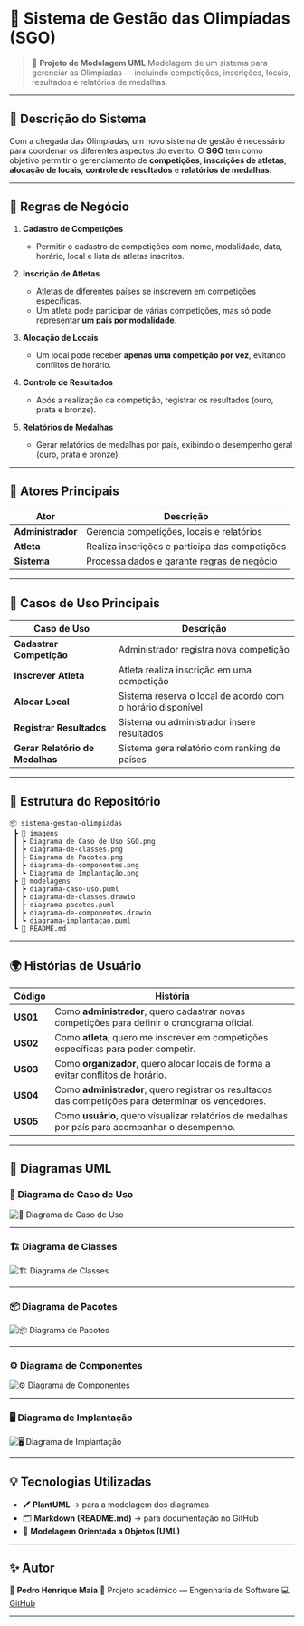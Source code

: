 # 🏅 Sistema de Gestão das Olimpíadas (SGO)

> 📘 **Projeto de Modelagem UML**
> Modelagem de um sistema para gerenciar as Olimpíadas — incluindo competições, inscrições, locais, resultados e relatórios de medalhas.

---

## 📖 Descrição do Sistema

Com a chegada das Olimpíadas, um novo sistema de gestão é necessário para coordenar os diferentes aspectos do evento.
O **SGO** tem como objetivo permitir o gerenciamento de **competições**, **inscrições de atletas**, **alocação de locais**, **controle de resultados** e **relatórios de medalhas**.

---

## 🧠 Regras de Negócio

1. **Cadastro de Competições**

   * Permitir o cadastro de competições com nome, modalidade, data, horário, local e lista de atletas inscritos.

2. **Inscrição de Atletas**

   * Atletas de diferentes países se inscrevem em competições específicas.
   * Um atleta pode participar de várias competições, mas só pode representar **um país por modalidade**.

3. **Alocação de Locais**

   * Um local pode receber **apenas uma competição por vez**, evitando conflitos de horário.

4. **Controle de Resultados**

   * Após a realização da competição, registrar os resultados (ouro, prata e bronze).

5. **Relatórios de Medalhas**

   * Gerar relatórios de medalhas por país, exibindo o desempenho geral (ouro, prata e bronze).

---

## 👥 Atores Principais

| Ator              | Descrição                                      |
| ----------------- | ---------------------------------------------- |
| **Administrador** | Gerencia competições, locais e relatórios      |
| **Atleta**        | Realiza inscrições e participa das competições |
| **Sistema**       | Processa dados e garante regras de negócio     |

---

## 🧩 Casos de Uso Principais

| Caso de Uso                     | Descrição                                                  |
| ------------------------------- | ---------------------------------------------------------- |
| **Cadastrar Competição**        | Administrador registra nova competição                     |
| **Inscrever Atleta**            | Atleta realiza inscrição em uma competição                 |
| **Alocar Local**                | Sistema reserva o local de acordo com o horário disponível |
| **Registrar Resultados**        | Sistema ou administrador insere resultados                 |
| **Gerar Relatório de Medalhas** | Sistema gera relatório com ranking de países               |

---

## 🧱 Estrutura do Repositório

```
📦 sistema-gestao-olimpiadas
 ┣ 📂 imagens
 ┃ ┣ Diagrama de Caso de Uso SGO.png
 ┃ ┣ diagrama-de-classes.png
 ┃ ┣ Diagrama de Pacotes.png
 ┃ ┣ diagrama-de-componentes.png
 ┃ ┗ Diagrama de Implantação.png
 ┣ 📂 modelagens
 ┃ ┣ diagrama-caso-uso.puml
 ┃ ┣ diagrama-de-classes.drawio
 ┃ ┣ diagrama-pacotes.puml
 ┃ ┣ diagrama-de-componentes.drawio
 ┃ ┗ diagrama-implantacao.puml
 ┗ 📄 README.md
```

---

## 🌍 Histórias de Usuário

| Código   | História                                                                                             |
| -------- | ---------------------------------------------------------------------------------------------------- |
| **US01** | Como **administrador**, quero cadastrar novas competições para definir o cronograma oficial.         |
| **US02** | Como **atleta**, quero me inscrever em competições específicas para poder competir.                  |
| **US03** | Como **organizador**, quero alocar locais de forma a evitar conflitos de horário.                    |
| **US04** | Como **administrador**, quero registrar os resultados das competições para determinar os vencedores. |
| **US05** | Como **usuário**, quero visualizar relatórios de medalhas por país para acompanhar o desempenho.     |

---

## 🎯 Diagramas UML

### 🧩 Diagrama de Caso de Uso

![🧩 Diagrama de Caso de Uso](https://github.com/PedroMaiaAlves/Sistema-Gestao-Olimpiadas/blob/main/imagens/Diagrama%20de%20Caso%20de%20Uso%20SGO.png)

---

### 🏗️ Diagrama de Classes

![🏗️ Diagrama de Classes](https://github.com/user-attachments/assets/ac7550ed-5815-43be-a34b-4bf4aa86c28a)

---
### 📦 Diagrama de Pacotes

![📦 Diagrama de Pacotes](https://github.com/PedroMaiaAlves/Sistema-Gestao-Olimpiadas/blob/main/imagens/Diagrama%20de%20Pacotes.png)

---

### ⚙️ Diagrama de Componentes

![⚙️ Diagrama de Componentes](https://github.com/user-attachments/assets/72f4c957-6bfe-474b-9144-22711caabee6)

---
### 🖥️ Diagrama de Implantação

![🖥️ Diagrama de Implantação](https://github.com/PedroMaiaAlves/Sistema-Gestao-Olimpiadas/blob/main/imagens/Diagrama%20de%20Implanta%C3%A7%C3%A3o.png)

---

## 💡 Tecnologias Utilizadas

* 🖊️ **PlantUML** → para a modelagem dos diagramas
* 🗂️ **Markdown (README.md)** → para documentação no GitHub
* 🧠 **Modelagem Orientada a Objetos (UML)**

---

## ✨ Autor

👤 **Pedro Henrique Maia**
📘 Projeto acadêmico — Engenharia de Software
💻 [GitHub](https://github.com/PedroMaiaAlves)

---
